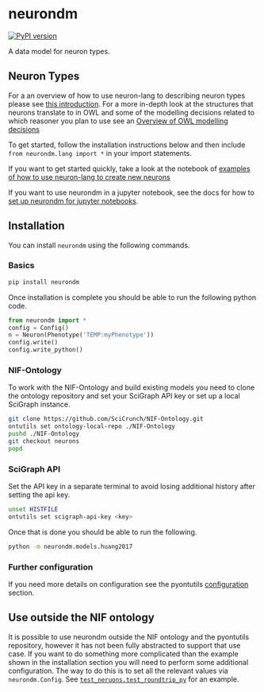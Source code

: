 # neurondm
[![PyPI version](https://badge.fury.io/py/neurondm.svg)](https://pypi.org/project/neurondm/)

A data model for neuron types.

## Neuron Types
For a an overview of how to use neuron-lang to describing neuron types please see
[this introduction](http://github.com/SciCrunch/NIF-Ontology/blob/master/docs/Neurons.md).
For a more in-depth look at the structures that neurons translate to in OWL
and some of the modelling decisions related to which reasoner you plan to use see an
[Overview of OWL modelling decisions](https://github.com/tgbugs/pyontutils/blob/master/neurondm/docs/basic-model.org)

To get started, follow the installation instructions below and
then include `from neurondm.lang import *` in your import statements.

If you want to get started quickly, take a look at the notebook of
[examples of how to use neuron-lang to create new neurons](https://github.com/tgbugs/pyontutils/blob/master/neurondm/docs/NeuronLangExample.ipynb)

If you want to use neurondm in a jupyter notebook, see the docs for how to
[set up neurondm for jupyter notebooks](https://github.com/tgbugs/pyontutils/blob/master/neurondm/docs/neurons_notebook.md).

## Installation
You can install `neurondm` using the following commands.

### Basics
```bash
pip install neurondm
```

Once installation is complete you should be able to run the following python code.

```python
from neurondm import *
config = Config()
n = Neuron(Phenotype('TEMP:myPhenotype'))
config.write()
config.write_python()
```

### NIF-Ontology
To work with the NIF-Ontology and build existing models
you need to clone the ontology repository and set your
SciGraph API key or set up a local SciGraph instance.

```bash
git clone https://github.com/SciCrunch/NIF-Ontology.git
ontutils set ontology-local-repo ./NIF-Ontology
pushd ./NIF-Ontology
git checkout neurons
popd
```

### SciGraph API
Set the API key in a separate terminal to avoid losing
additional history after setting the api key.
```bash
unset HISTFILE
ontutils set scigraph-api-key <key>
```

Once that is done you should be able to run the following.
```bash
python -m neurondm.models.huang2017
```

### Further configuration
If you need more details on configuration see the pyontutils
[configuration](https://github.com/tgbugs/pyontutils/#configuration) section.


## Use outside the NIF ontology
It is possible to use neurondm outside the NIF ontology and the pyontutils repository,
however it has not been fully abstracted to support that use case. If you want to do something
more complicated than the example shown in the installation section you will need to perform
some additional configuration. The way to do this is to set all the relevant values via
`neurondm.Config`. See
[`test_neruons.test_roundtrip_py`](https://github.com/tgbugs/pyontutils/blob/1805879322922b3f5e78d1abcb4b6642e22c204d/neurondm/test/test_neurons.py#L55)
for an example.
